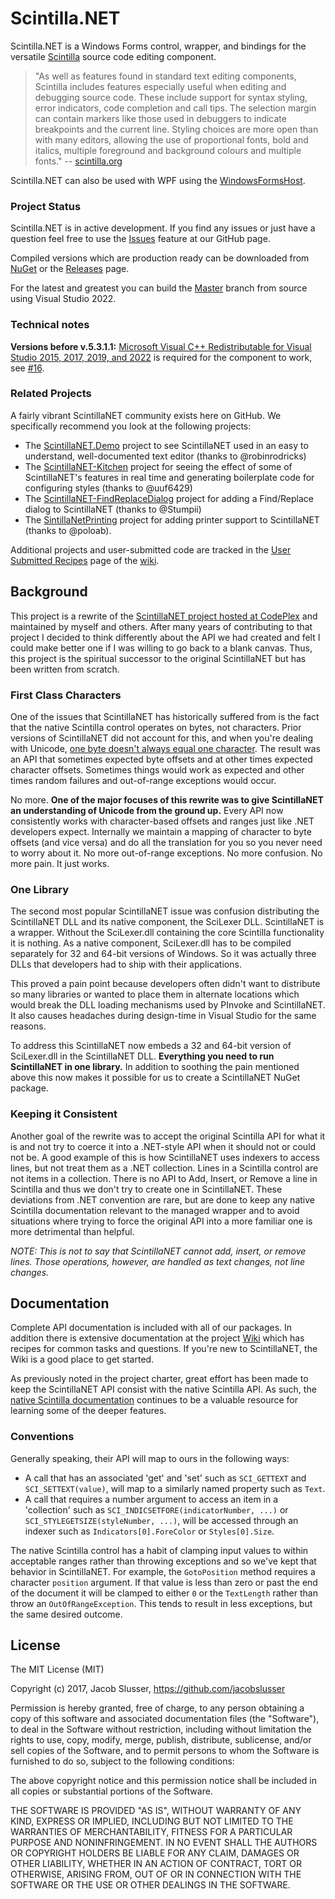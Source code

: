 # Scintilla.NET

Scintilla.NET is a Windows Forms control, wrapper, and bindings for the versatile [Scintilla](http://www.scintilla.org/) source code editing component.

> "As well as features found in standard text editing components, Scintilla includes features especially useful when editing and debugging source code. These include support for syntax styling, error indicators, code completion and call tips. The selection margin can contain markers like those used in debuggers to indicate breakpoints and the current line. Styling choices are more open than with many editors, allowing the use of proportional fonts, bold and italics, multiple foreground and background colours and multiple fonts." -- [scintilla.org](http://www.scintilla.org/)

Scintilla.NET can also be used with WPF using the <a href="https://msdn.microsoft.com/en-us/library/system.windows.forms.integration.windowsformshost(v=vs.110).aspx">WindowsFormsHost</a>.

### Project Status

Scintilla.NET is in active development. If you find any issues or just have a question feel free to use the [Issues](https://github.com/VPKSoft/ScintillaNET/issues) feature at our GitHub page.

Compiled versions which are production ready can be downloaded from [NuGet](https://www.nuget.org/packages/Scintilla.NET/) or the [Releases](https://github.com/VPKSoft/ScintillaNET/releases) page.

For the latest and greatest you can build the [Master](https://github.com/VPKSoft/ScintillaNET/archive/master.zip) branch from source using Visual Studio 2022.

### Technical notes
**Versions before v.5.3.1.1:**
[Microsoft Visual C++ Redistributable for Visual Studio 2015, 2017, 2019, and 2022](https://learn.microsoft.com/en-us/cpp/windows/latest-supported-vc-redist?view=msvc-170) is required for the component to work, see [#16](https://github.com/VPKSoft/ScintillaNET/issues/16).

### Related Projects

A fairly vibrant ScintillaNET community exists here on GitHub. We specifically recommend you look at the following projects:

- The [ScintillaNET.Demo](https://github.com/robinrodricks/ScintillaNET.Demo) project to see ScintillaNET used in an easy to understand, well-documented text editor (thanks to @robinrodricks)
- The [ScintillaNET-Kitchen](https://github.com/uuf6429/ScintillaNET-Kitchen) project for seeing the effect of some of ScintillaNET's features in real time and generating boilerplate code for configuring styles (thanks to @uuf6429)
- The [ScintillaNET-FindReplaceDialog](https://github.com/VPKSoft/ScintillaNET-FindReplaceDialog) project for adding a Find/Replace dialog to ScintillaNET (thanks to @Stumpii)
- The [SintillaNetPrinting](https://github.com/VPKSoft/ScintillaNetPrinting) project for adding printer support to ScintillaNET (thanks to @poloab).

Additional projects and user-submitted code are tracked in the [User Submitted Recipes](https://github.com/jacobslusser/ScintillaNET/wiki/User-Submitted-Recipes) page of the [wiki](https://github.com/jacobslusser/ScintillaNET/wiki).

## Background

This project is a rewrite of the [ScintillaNET project hosted at CodePlex](http://scintillanet.codeplex.com/) and maintained by myself and others. After many years of contributing to that project I decided to think differently about the API we had created and felt I could make better one if I was willing to go back to a blank canvas. Thus, this project is the spiritual successor to the original ScintillaNET but has been written from scratch.

### First Class Characters

One of the issues that ScintillaNET has historically suffered from is the fact that the native Scintilla control operates on bytes, not characters. Prior versions of ScintillaNET did not account for this, and when you're dealing with Unicode, [one byte doesn't always equal one character](http://www.joelonsoftware.com/articles/Unicode.html). The result was an API that sometimes expected byte offsets and at other times expected character offsets. Sometimes things would work as expected and other times random failures and out-of-range exceptions would occur.

No more. **One of the major focuses of this rewrite was to give ScintillaNET an understanding of Unicode from the ground up.** Every API now consistently works with character-based offsets and ranges just like .NET developers expect. Internally we maintain a mapping of character to byte offsets (and vice versa) and do all the translation for you so you never need to worry about it. No more out-of-range exceptions. No more confusion. No more pain. It just works.

### One Library

The second most popular ScintillaNET issue was confusion distributing the ScintillaNET DLL and its native component, the SciLexer DLL. ScintillaNET is a wrapper. Without the SciLexer.dll containing the core Scintilla functionality it is nothing. As a native component, SciLexer.dll has to be compiled separately for 32 and 64-bit versions of Windows. So it was actually three DLLs that developers had to ship with their applications.

This proved a pain point because developers often didn't want to distribute so many libraries or wanted to place them in alternate locations which would break the DLL loading mechanisms used by PInvoke and ScintillaNET. It also causes headaches during design-time in Visual Studio for the same reasons.

To address this ScintillaNET now embeds a 32 and 64-bit version of SciLexer.dll in the ScintillaNET DLL. **Everything you need to run ScintillaNET in one library.** In addition to soothing the pain mentioned above this now makes it possible for us to create a ScintillaNET NuGet package.

### Keeping it Consistent

Another goal of the rewrite was to accept the original Scintilla API for what it is and not try to coerce it into a .NET-style API when it should not or could not be. A good example of this is how ScintillaNET uses indexers to access lines, but not treat them as a .NET collection. Lines in a Scintilla control are not items in a collection. There is no API to Add, Insert, or Remove a line in Scintilla and thus we don't try to create one in ScintillaNET. These deviations from .NET convention are rare, but are done to keep any native Scintilla documentation relevant to the managed wrapper and to avoid situations where trying to force the original API into a more familiar one is more detrimental than helpful.

*NOTE: This is not to say that ScintillaNET cannot add, insert, or remove lines. Those operations, however, are handled as text changes, not line changes.*

## Documentation

Complete API documentation is included with all of our packages. In addition there is extensive documentation at the project [Wiki](https://github.com/jacobslusser/ScintillaNET/wiki) which has recipes for common tasks and questions. If you're new to ScintillaNET, the Wiki is a good place to get started.

As previously noted in the project charter, great effort has been made to keep the ScintillaNET API consist with the native Scintilla API. As such, the [native Scintilla documentation](http://www.scintilla.org/ScintillaDoc.html) continues to be a valuable resource for learning some of the deeper features.

### Conventions

Generally speaking, their API will map to ours in the following ways:

+ A call that has an associated 'get' and 'set' such as `SCI_GETTEXT` and `SCI_SETTEXT(value)`, will map to a similarly named property such as `Text`.
+ A call that requires a number argument to access an item in a 'collection' such as `SCI_INDICSETFORE(indicatorNumber, ...)` or `SCI_STYLEGETSIZE(styleNumber, ...)`, will be accessed through an indexer such as `Indicators[0].ForeColor` or `Styles[0].Size`.

The native Scintilla control has a habit of clamping input values to within acceptable ranges rather than throwing exceptions and so we've kept that behavior in ScintillaNET. For example, the `GotoPosition` method requires a character `position` argument. If that value is less than zero or past the end of the document it will be clamped to either `0` or the `TextLength` rather than throw an `OutOfRangeException`. This tends to result in less exceptions, but the same desired outcome.

## License

The MIT License (MIT)

Copyright (c) 2017, Jacob Slusser, https://github.com/jacobslusser

Permission is hereby granted, free of charge, to any person obtaining a copy
of this software and associated documentation files (the "Software"), to deal
in the Software without restriction, including without limitation the rights
to use, copy, modify, merge, publish, distribute, sublicense, and/or sell
copies of the Software, and to permit persons to whom the Software is
furnished to do so, subject to the following conditions:

The above copyright notice and this permission notice shall be included in all
copies or substantial portions of the Software.

THE SOFTWARE IS PROVIDED "AS IS", WITHOUT WARRANTY OF ANY KIND, EXPRESS OR
IMPLIED, INCLUDING BUT NOT LIMITED TO THE WARRANTIES OF MERCHANTABILITY,
FITNESS FOR A PARTICULAR PURPOSE AND NONINFRINGEMENT. IN NO EVENT SHALL THE
AUTHORS OR COPYRIGHT HOLDERS BE LIABLE FOR ANY CLAIM, DAMAGES OR OTHER
LIABILITY, WHETHER IN AN ACTION OF CONTRACT, TORT OR OTHERWISE, ARISING FROM,
OUT OF OR IN CONNECTION WITH THE SOFTWARE OR THE USE OR OTHER DEALINGS IN THE
SOFTWARE.
